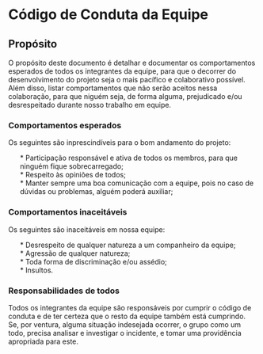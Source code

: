 # Código de Conduta da Equipe

## Propósito
<p>
  O propósito deste documento é detalhar e documentar os comportamentos esperados de todos os integrantes da equipe, para que o decorrer do desenvolvimento do projeto seja o mais pacífico e colaborativo possível.<br>
  Além disso, listar comportamentos que não serão aceitos nessa colaboração, para que niguém seja, de forma alguma, prejudicado e/ou desrespeitado durante nosso trabalho em equipe.
</p>

### Comportamentos esperados
<p>
Os seguintes são inprescindíveis para o bom andamento do projeto:<br>
<ul>
* Participação responsável e ativa de todos os membros, para que ninguém fique sobrecarregado;<br>
* Respeito às opiniões de todos;<br>
* Manter sempre uma boa comunicação com a equipe, pois no caso de dúvidas ou problemas, alguém poderá auxiliar;<br>
</ul>

</p>

### Comportamentos inaceitáveis
<p>
Os seguintes são inaceitáveis em nossa equipe:<br>
<ul>
* Desrespeito de qualquer natureza a um companheiro da equipe;<br>
* Agressão de qualquer natureza;<br>
* Toda forma de discriminação e/ou assédio;<br>
* Insultos.<br>
</p>
</ul>

### Responsabilidades de todos
<p>

Todos os integrantes da equipe são responsáveis por cumprir o código de conduta e de ter certeza que o resto da equipe também está cumprindo.<br>
Se, por ventura, alguma situação indesejada ocorrer, o grupo como um todo, precisa analisar e investigar o incidente, e tomar uma providência apropriada para este.
</p>
